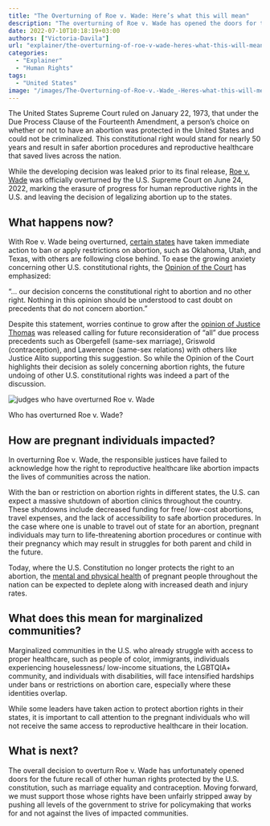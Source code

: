 ```yaml
---
title: "The Overturning of Roe v. Wade: Here’s what this will mean"
description: "The overturning of Roe v. Wade has opened the doors for the recall of human rights in the US. But what does this decision mean and how will it impact America?"
date: 2022-07-10T10:18:19+03:00
authors: ["Victoria-Davila"]
url: "explainer/the-overturning-of-roe-v-wade-heres-what-this-will-mean"
categories:
  - "Explainer"
  - "Human Rights"
tags:
  - "United States"
image: "/images/The-Overturning-of-Roe-v.-Wade_-Heres-what-this-will-mean-.jpg"
---
```


The United States Supreme Court ruled on January 22, 1973, that under the Due Process Clause of the Fourteenth Amendment, a person’s choice on whether or not to have an abortion was protected in the United States and could not be criminalized. This constitutional right would stand for nearly 50 years and result in safer abortion procedures and reproductive healthcare that saved lives across the nation.

While the developing decision was leaked prior to its final release, [Roe v. Wade](https://www.loc.gov/item/usrep410113/) was officially overturned by the U.S. Supreme Court on June 24, 2022, marking the erasure of progress for human reproductive rights in the U.S. and leaving the decision of legalizing abortion up to the states.

## **What happens now?**

With Roe v. Wade being overturned, [certain states](https://www.theguardian.com/us-news/ng-interactive/2022/jun/28/tracking-where-abortion-laws-stand-in-every-state) have taken immediate action to ban or apply restrictions on abortion, such as Oklahoma, Utah, and Texas, with others are following close behind. To ease the growing anxiety concerning other U.S. constitutional rights, the [Opinion of the Court](https://www.supremecourt.gov/opinions/21pdf/19-1392_6j37.pdf) has emphasized:

“... our decision concerns the constitutional right to abortion and no other right. Nothing in this opinion should be understood to cast doubt on precedents that do not concern abortion.”

Despite this statement, worries continue to grow after the [opinion of Justice Thomas](https://www.supremecourt.gov/opinions/21pdf/19-1392_6j37.pdf) was released calling for future reconsideration of “all” due process precedents such as Obergefell (same-sex marriage), Griswold (contraception), and Lawerence (same-sex relations) with others like Justice Alito supporting this suggestion. So while the Opinion of the Court highlights their decision as solely concerning abortion rights, the future undoing of other U.S. constitutional rights was indeed a part of the discussion.

![judges who have overturned Roe v. Wade](/images/Who-has-overturned-Roe-v.-Wade.jpg)

Who has overturned Roe v. Wade?


## **How are pregnant individuals impacted?**

In overturning Roe v. Wade, the responsible justices have failed to acknowledge how the right to reproductive healthcare like abortion impacts the lives of communities across the nation.

With the ban or restriction on abortion rights in different states, the U.S. can expect a massive shutdown of abortion clinics throughout the country. These shutdowns include decreased funding for free/ low-cost abortions, travel expenses, and the lack of accessibility to safe abortion procedures. In the case where one is unable to travel out of state for an abortion, pregnant individuals may turn to life-threatening abortion procedures or continue with their pregnancy which may result in struggles for both parent and child in the future.

Today, where the U.S. Constitution no longer protects the right to an abortion, the [mental and physical health](https://www.nejm.org/doi/full/10.1056/NEJMp2206246?query=recirc_curatedRelated_article) of pregnant people throughout the nation can be expected to deplete along with increased death and injury rates.

## **What does this mean for marginalized communities?** 

Marginalized communities in the U.S. who already struggle with access to proper healthcare, such as people of color, immigrants, individuals experiencing houselessness/ low-income situations, the LGBTQIA+ community, and individuals with disabilities, will face intensified hardships under bans or restrictions on abortion care, especially where these identities overlap.

While some leaders have taken action to protect abortion rights in their states, it is important to call attention to the pregnant individuals who will not receive the same access to reproductive healthcare in their location.

## **What is next?** 

The overall decision to overturn Roe v. Wade has unfortunately opened doors for the future recall of other human rights protected by the U.S. constitution, such as marriage equality and contraception. Moving forward, we must support those whose rights have been unfairly stripped away by pushing all levels of the government to strive for policymaking that works for and not against the lives of impacted communities.
